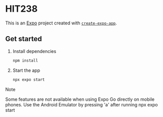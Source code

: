 # HIT238

This is an [Expo](https://expo.dev) project created with [`create-expo-app`](https://www.npmjs.com/package/create-expo-app).

## Get started

1. Install dependencies

    ```bash
    npm install
    ```

2. Start the app

    ```bash
    npx expo start
    ```

> [!NOTE]
> Some features are not available when using Expo Go directly on mobile phones.
> Use the Android Emulator by pressing 'a' after running npx expo start
